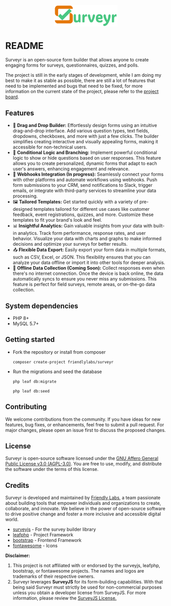 <p align="center">
  <img src="https://raw.githubusercontent.com/friendlylabs/surveyr/refs/heads/main/public/assets/images/brand/logo.png" alt="Surveyr Logo" width="200" />
</p>

# README

Surveyr is an open-source form builder that allows anyone to create engaging forms for surveys, questionnaires, quizzes, and polls.

The project is still in the early stages of development, while I am doing my best to make it as stable as possible, there are still a lot of features that need to be implemented and bugs that need to be fixed, for more information on the current state of the project, please refer to the [project board](https://github.com/orgs/friendlylabs/projects/3/views/1).

## Features

- 📝 **Drag and Drop Builder:** Effortlessly design forms using an intuitive drag-and-drop interface. Add various question types, text fields, dropdowns, checkboxes, and more with just a few clicks. The builder simplifies creating interactive and visually appealing forms, making it accessible for non-technical users.
- 🧠 **Conditional Logic and Branching:** Implement powerful conditional logic to show or hide questions based on user responses. This feature allows you to create personalized, dynamic forms that adapt to each user's answers, enhancing engagement and relevance.
- 🔗 **Webhooks Integration (In progress):** Seamlessly connect your forms with other platforms and automate workflows using webhooks. Push form submissions to your CRM, send notifications to Slack, trigger emails, or integrate with third-party services to streamline your data processing.
- 🖼️ **Tailored Templates:** Get started quickly with a variety of pre-designed templates tailored for different use cases like customer feedback, event registrations, quizzes, and more. Customize these templates to fit your brand's look and feel.
- 📊 **Insightful Analytics:** Gain valuable insights from your data with built-in analytics. Track form performance, response rates, and user behavior. Visualize your data with charts and graphs to make informed decisions and optimize your surveys for better results.
- 📤 **Flexible Data Export:** Easily export your form data in multiple formats, such as CSV, Excel, or JSON. This flexibility ensures that you can analyze your data offline or import it into other tools for deeper analysis.
- 📶 **Offline Data Collection (Coming Soon):** Collect responses even when there's no internet connection. Once the device is back online, the data automatically syncs to ensure you never miss any submissions. This feature is perfect for field surveys, remote areas, or on-the-go data collection.

## System dependencies

- PHP 8+
- MySQL 5.7+

## Getting started

- Fork the repository or install from composer

  ```
  composer create-project friendlylabs/surveyr
  ```
- Run the migrations and seed the database

  ```
  php leaf db:migrate
  ```

  ```
  php leaf db:seed
  ```

## Contributing

We welcome contributions from the community. If you have ideas for new features, bug fixes, or enhancements, feel free to submit a pull request. For major changes, please open an issue first to discuss the proposed changes.

## License

Surveyr is open-source software licensed under the [GNU Affero General Public License v3.0 (AGPL-3.0)](https://www.gnu.org/licenses/agpl-3.0.html). You are free to use, modify, and distribute the software under the terms of this license.

## Credits

Surveyr is developed and maintained by [Friendly Labs](https://friendlylabs.io/), a team passionate about building tools that empower individuals and organizations to create, collaborate, and innovate. We believe in the power of open-source software to drive positive change and foster a more inclusive and accessible digital world.

- [surveyjs](https://surveyjs.io) - For the survey builder library
- [leafphp](https://leafphp.dev) - Project Framework
- [bootstrap](https://getbootstrap.com) - Frontend Framework
- [fontawesome](https://fontawesome.com) - Icons

**Disclaimer:**

1. This project is not affiliated with or endorsed by the surveyjs, leafphp, bootstrap, or fontawesome projects. The names and logos are trademarks of their respective owners.
2. Surveyr leverages **SurveyJS** for its form-building capabilities. With that being said Surveyr must strictly be used for non-commercial purposes unless you obtain a developer license from SurveyJS. For more information, please review the [SurveyJS License.](https://surveyjs.io/licensing)
